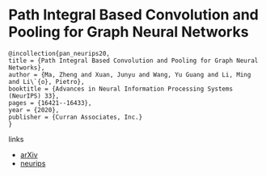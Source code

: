 # Path Integral Based Convolution and Pooling for Graph Neural Networks

```
@incollection{pan_neurips20,
title = {Path Integral Based Convolution and Pooling for Graph Neural Networks},
author = {Ma, Zheng and Xuan, Junyu and Wang, Yu Guang and Li, Ming and Li\`{o}, Pietro},
booktitle = {Advances in Neural Information Processing Systems (NeurIPS) 33},
pages = {16421--16433},
year = {2020},
publisher = {Curran Associates, Inc.}
}
```

links
- [arXiv](https://arxiv.org/abs/2006.16811)
- [neurips](https://papers.nips.cc//paper/2020/hash/be53d253d6bc3258a8160556dda3e9b2-Abstract.html)
